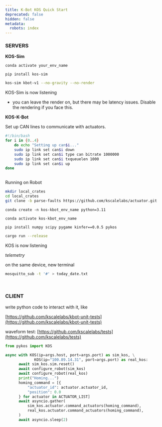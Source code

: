 ```yaml
---
title: K-Bot KOS Quick Start
deprecated: false
hidden: false
metadata:
  robots: index
---
```

### SERVERS

**KOS-Sim**

`conda activate your_env_name`

`pip install kos-sim`

```bash
kos-sim kbot-v1 --no-gravity --no-render
```

KOS-Sim is now listening

* you can leave the render on, but there may be latency issues. Disable the rendering if you face this.

**KOS-K-Bot**

Set up CAN lines to communicate with actuators.

```bash
#!/bin/bash 
for i in {0..4} 	
	do echo "Setting up can$i..." 	
	sudo ip link set can$i down 	
	sudo ip link set can$i type can bitrate 1000000 	
	sudo ip link set can$i txqueuelen 1000 	
	sudo ip link set can$i up 
done
	
```

Running on Robot

```bash
mkdir local_crates
cd local_crates
git clone -b parse-faults https://github.com/kscalelabs/actuator.git
```

`conda create -n kos-kbot_env_name python=3.11`

`conda activate kos-kbot_env_name`

`pip install numpy scipy pygame kinfer==0.0.5 pykos`

```bash
cargo run --release
```

KOS is now listening

*telemetry*

on the same device, new terminal

```bash
mosquitto_sub -t '#' > today_date.txt
```

<br />

### CLIENT

write python code to interact with it, like

[https://github.com/kscalelabs/kbot-unit-tests](https://github.com/kscalelabs/kbot-unit-tests)

waveform test: [https://github.com/kscalelabs/tests](https://github.com/kscalelabs/tests)

```python
from pykos import KOS
```

```python
async with KOS(ip=args.host, port=args.port) as sim_kos, \
	         KOS(ip="100.89.14.31", port=args.port) as real_kos:
	  await sim_kos.sim.reset()
	  await configure_robot(sim_kos)
	  await configure_robot(real_kos)
	  print("Homing...")
	  homing_command = [{
	      "actuator_id": actuator.actuator_id,
	      "position": 0.0
	  } for actuator in ACTUATOR_LIST]
	  await asyncio.gather(
	      sim_kos.actuator.command_actuators(homing_command),
	      real_kos.actuator.command_actuators(homing_command),
	  )
	  await asyncio.sleep(2)
```